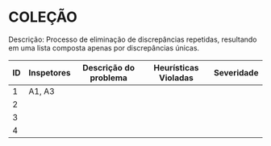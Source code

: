 # COLEÇÃO

Descrição: Processo de eliminação de discrepâncias repetidas, resultando em uma lista composta apenas por discrepâncias únicas.

| ID | Inspetores | Descrição do problema | Heurísticas Violadas | Severidade |
|----|------------|-----------------------|----------------------|------------|
|  1 |  A1, A3    |                       |                      |            |
|  2 |            |                       |                      |            |    
|  3 |            |                       |                      |            |       
|  4 |            |                       |                      |            |           